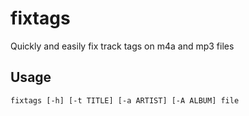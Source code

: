 fixtags
=======

Quickly and easily fix track tags on m4a and mp3 files

Usage
-----

`fixtags [-h] [-t TITLE] [-a ARTIST] [-A ALBUM] file`
